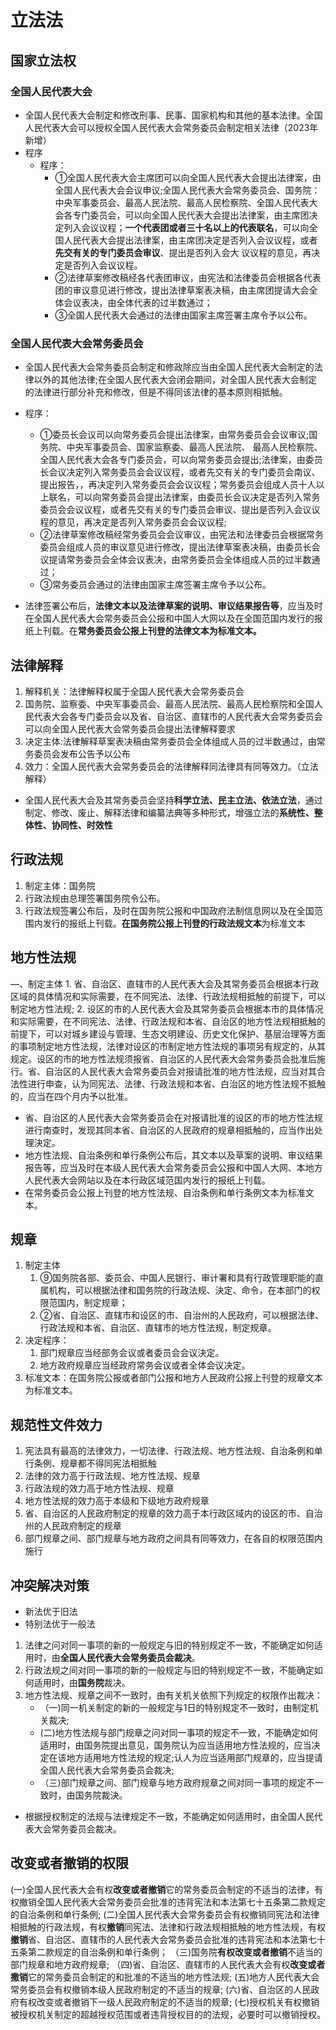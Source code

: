 # 立法法
## 国家立法权
### 全国人民代表大会
- 全国人民代表大会制定和修改刑事、民事、国家机构和其他的基本法律。全国人民代表大会可以授权全国人民代表大会常务委员会制定相关法律（2023年新增）
- 程序
    - 程序：
        - ①全国人民代表大会主席团可以向全国人民代表大会提出法律案，由全国人民代表大会会议申议;全国人民代表大会常务委员会、国务院：中央军事委员会、最高人民法院、最高人民检察院、全国人民代表大会各专门委员会，可以向全国人民代表大会提出法律案，由主席团决定列入会议议程；**一个代表团或者三十名以上的代表联名**，可以向全国人民代表大会提出法律案，由主席团决定是否列入会议议程，或者**先交有关的专门委员会审议**、提出是否列入会大 议议程的意见，再决定是否列入会议议程。
        - ②法律草案修改稿经各代表团审议，由宪法和法律委员会根据各代表团的审议意见进行修改，提出法律草案表决稿，由主席团提请大会全体会议表决，由全体代表的过半数通过；
        - ③全国人民代表大会通过的法律由国家主席签署主席令予以公布。
### 全国人民代表大会常务委员会
- 全国人民代表大会常务委员会制定和修政除应当由全国人民代表大会制定的法律以外的其他法律;在全国人民代表大会闭会期间，对全国人民代表大会制定的法律进行部分补充和修改，但是不得同该法律的基本原则相抵触。
- 程序：
    - ①委员长会议司以向常务委员会提出法律案，由常务委员会会议审议;国务院、中央军事委员会、国家监察委、最高人民法院、 最高人民检察院、全国人民代表大会各专门委员会，可以向常务委员会提出;法律案，由委员长会议决定列入常务委员会会议议程，或者先交有关的专门委员会南议、提出报告，，再决定列入常务委员会会议议程；常务委员会组成人员十人以上联名，可以向常务委员会提出法律案，由委员长会议决定是否列入常务委员会会议议程，或者先交有关的专门委员会审议、提出是否列入会议议程的意见，再决定是否列入常务委员会会议议程;
    - ②法律草案修改稿经常务委员会会议审议，由宪法和法律委员会根据常务委员会组成人员的审议意见进行修改，提出法律草案表决稿，由委员长会议提请常务委员会全体会议表决，由常务委员会全体组成人员的过半数通过；
    - ③常务委员会通过的法律由国家主席签署主席令予以公布。

- 法律签署公布后，**法律文本以及法律草案的说明、审议结果报告等**，应当及时在全国人民代表大会常务委员会公报和中国人大网以及在全国范国内发行的报纸上刊载。在**常务委员会公报上刊登的法律文本为标准文本。**

## 法律解释
1. 解释机关：法律解释权属于全国人民代表大会常务委员会
2. 国务院、监察委、中央军事委员会、最高人民法院、最高人民检察院和全国人民代表大会各专门委员会以及省、自治区、直辖市的人民代表大会常务委员会可以向全国人民代表大会常务委员会提出法律解释要求
3. 决定主体:法律解释草案表决稿由常务委员会全体组成人员的过半数通过，由常务委员会发布公告予以公布
4. 效力：全国人民代表大会常务委员会的法律解释同法律具有同等效力。（立法解释）

- 全国人民代表大会及其常务委员会坚持**科学立法、民主立法、依法立法**，通过制定、修改、废止、解释法律和编纂法典等多种形式，增强立法的**系统性、整体性、协同性、时效性**
## 行政法规
1. 制定主体：国务院
2. 行政法规由总理签署国务院令公布。
3. 行政法规签署公布后，及时在国务院公报和中国政府法制信息网以及在全国范围内发行的报纸上刊载。**在国务院公报上刊登的行政法规文本**为标准文本
## 地方性法规
—、制定主体
    1. 省、自治区、直辖市的人民代表大会及其常务委员会根据本行政区域的具体情况和实际需要，在不同宪法、法律、行政法规相抵触的前提下，可以制定地方性法规;
    2. 设区的市的人民代表大会及其常务委员会根据本市的具体情况和实际需要，在不同宪法、法律、行政法规和本省、自治区的地方性法规相抵触的前提下，可以对城乡建设与管理、生态文明建设、历史文化保护、基层治理等方面的事项制定地方性法规，法律对设区的市制定地方性法规的事项另有规定的，从其规定。设区的市的地方性法规须报省、自治区的人民代表大会常务委员会批准后施行。省、自治区的人民代表大会常务委员会对报请批准的地方性法规，应当对其合法性进行申查，认为同宪法、法律、行政法规和本省、白治区的地方性法规不抵触的，应当在四个月内予以批准。
- 省、自治区的人民代表大会常务委员会在对报请批准的设区的市的地方性法规进行南查时，发现其同本省、自治区的人民政府的规章相抵触的，应当作出处理決定。
- 地方性法规、自治条例和单行条例公布后，其文本以及草案的说明、审议结果报告等，应当及时在本级人民代表大会常务委员会公报和中国人大网、本地方人民代表大会网站以及在本行政区域范国内发行的报纸上刊载。
- 在常务委员会公报上刊登的地方性法规、自治条例和单行条例文本为标准文本。
## 规章
1. 制定主体
    1. ⑨国务院各部、委员会、中国人民银行、审计署和具有行政管理职能的直属机构，可以根据法律和国务院的行政法规、決定、命令，在本部门的权限范国内，制定规章；
    2. ②省、自治区、直辖市和设区的市、自治州的人民政府，可以根据法律、行政法规和本省、自治区、直辖市的地方性法规，制定规章。
2. 决定程序：
    1. 部门规章应当经部务会议或者委员会会议決定。
    2. 地方政府规章应当经政府常务会议或者全体会议决定。
3. 标准文本：在国务院公报或者部门公报和地方人民政府公报上刊登的规章文本为标准文本。
## 规范性文件效力
1. 宪法具有最高的法律效力，一切法律、行政法规、地方性法规、自治条例和单行条例、规章都不得同宪法相抵触
2. 法律的效力高于行政法规、地方性法规、规章
3. 行政法规的效力高于地方性法规、规章
4. 地方性法规的效力高于本级和下级地方政府规章
5. 省、自治区的人民政府制定的规章的效力高于本行政区域内的设区的市、自治州的人民政府制定的规章
6. 部门规章之间、部门规章与地方政府之间具有同等效力，在各自的权限范围内施行
## 冲突解决对策
- 新法优于旧法
- 特别法优于一般法
1. 法律之问对同一事项的新的一般规定与旧的特别规定不一致，不能确定如何适用时，由**全国人民代表大会常务委员会裁决**。
2. 行政法规之间对同一事项的新的一般规定与旧的特别规定不一致，不能确定如何适用时，由**国务院**裁决。
3. ﻿地方性法规、规章之间不一致时，由有关机关依照下列规定的权限作出裁决：
    - （一)同一机关制定的新的一般规定与1日的特别规定不一致时，由制定机关裁决;
    - (二)地方性法规与部门规章之问对同一事项的规定不一致，不能确定如何适用时，由国务院提出意见，国务院认为应当适用地方性法规的，应当决定在该地方适用地方性法规的规定;认人为应当适用部门规章的，应当提请全国人民代表大会常务委员会裁决;
    - （三)部门规章之间、部门规章与地方政府规章之间对同一事项的规定不一致时，由国务院裁決。
- 根据授权制定的法规与法律规定不一致，不能确定如何适用时，由全国人民代表大会常务委员会裁决。
## 改变或者撤销的权限

(一)全国人民代表大会有权**改变或者撤销**它的常务委员会制定的不适当的法律，有权撤销全国人民代表大会常务委员会批准的违背宪法和本法第七十五条第二款规定的自治条例和单行条例;
(二)全国人民代表大会常务委员会有权撤销同宪法和法律相抵触的行政法规，有权**撤销**同宪法、法律和行政法规相抵触的地方性法规，有权**撤销**省、自治区、直辖市的人民代表大会常务委员会批准的违背宪法和本法第七十五条第二款规定的自治条例和单行条例；
（三)国务院**有权改变或者撤销**不适当的部门规章和地方政府规章;
（四)省、自治区、直辖市的人民代表大会有权**改变或者撒销**它的常务委员会制定的和批准的不适当的地方性法规;
(五)地方人民代表大会常务委员会有权撤销本级人民政府制定的不适当的规章;
(六)省、自治区的人民政府有权改变或者撤销下一级人民政府制定的不适当的规章;
(七)授权机关有权撤销被授权机关制定的超越授权范围或者违背授权目的的法规，必要时可以撤销授权。